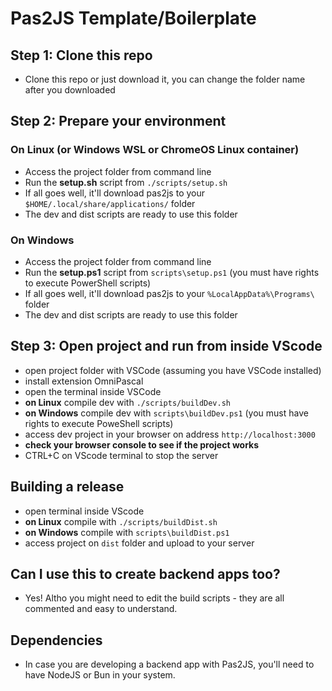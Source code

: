 # Pas2JS Template/Boilerplate

## Step 1: Clone this repo

- Clone this repo or just download it, you can change the folder name after you downloaded

## Step 2: Prepare your environment

### On Linux (or Windows WSL or ChromeOS Linux container)

- Access the project folder from command line
- Run the **setup.sh** script from `./scripts/setup.sh`
- If all goes well, it'll download pas2js to your `$HOME/.local/share/applications/` folder
- The dev and dist scripts are ready to use this folder

### On Windows

- Access the project folder from command line
- Run the **setup.ps1** script from `scripts\setup.ps1` (you must have rights to execute PowerShell scripts)
- If all goes well, it'll download pas2js to your `%LocalAppData%\Programs\` folder
- The dev and dist scripts are ready to use this folder

## Step 3: Open project and run from inside VScode

- open project folder with VSCode (assuming you have VSCode installed)
- install extension OmniPascal
- open the terminal inside VSCode
- **on Linux** compile dev with `./scripts/buildDev.sh`
- **on Windows** compile dev with `scripts\buildDev.ps1` (you must have rights to execute PoweShell scripts)
- access dev project in your browser on address `http://localhost:3000`
- **check your browser console to see if the project works**
- CTRL+C on VScode terminal to stop the server

## Building a release

- open terminal inside VScode
- **on Linux** compile with `./scripts/buildDist.sh`
- **on Windows** compile with `scripts\buildDist.ps1`
- access project on `dist` folder and upload to your server

## Can I use this to create backend apps too?

- Yes! Altho you might need to edit the build scripts - they are all commented and easy to understand.

## Dependencies

- In case you are developing a backend app with Pas2JS, you'll need to have NodeJS or Bun in your system.
